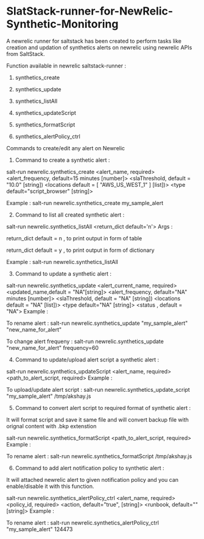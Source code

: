 # SlatStack-runner-for-NewRelic-Synthetic-Monitoring

A newrelic runner for saltstack has been created to perform tasks like creation and updation of synthetics alerts on newrelic using newrelic APIs from SaltStack. 



Function available in newrelic saltstack-runner :



1) synthetics_create

2) synthetics_update

3) synthetics_listAll

4) synthetics_updateScript

5) synthetics_formatScript

6) synthetics_alertPolicy_ctrl



Commands to create/edit any alert on Newrelic  


1) Command to create a synthetic alert : 

 salt-run newrelic.synthetics_create <alert_name, required> <alert_frequency, default=15 minutes [number]>  <slaThreshold, default = "10.0" [string]) <locations default = [ "AWS_US_WEST_1" ] [list])> <type  default="script_browser" [string]> 


 Example : salt-run newrelic.synthetics_create my_sample_alert





2) Command to list  all created synthetic alert : 

 salt-run newrelic.synthetics_listAll <return_dict default='n'>
Args : 

return_dict default = n , to print output in form of table

return_dict default = y , to print output in form of dictionary 

Example : salt-run newrelic.synthetics_listAll





3) Command to update a synthetic alert :  

 salt-run newrelic.synthetics_update <alert_current_name, required>  <updated_name,default = "NA"[string]> <alert_frequency, default="NA" minutes [number]>  <slaThreshold, default = "NA" [string]) <locations default = "NA" [list])> <type  default="NA" [string]> <status , default = "NA">
 Example :

To rename alert :      salt-run newrelic.synthetics_update "my_sample_alert"  "new_name_for_alert"

To change alert frequeny :    salt-run newrelic.synthetics_update "new_name_for_alert" frequency=60



4) Command to update/upload alert script a synthetic alert : 

salt-run newrelic.synthetics_updateScript <alert_name, required>  <path_to_alert_script, required>
Example :

To upload/update alert script :     salt-run newrelic.synthetics_update_script "my_sample_alert" /tmp/akshay.js 





5) Command to convert alert script to required format of synthetic alert : 

It will format script and save it same file and will convert backup file with orignal content with .bkp extenstion 

salt-run newrelic.synthetics_formatScript <path_to_alert_script, required>
Example :

To rename alert :   salt-run newrelic.synthetics_formatScript /tmp/akshay.js





6) Command to add alert notification policy to synthetic alert : 

It will attached newrelic alert to given notification policy and you can enable/disable it with this function.

salt-run newrelic.synthetics_alertPolicy_ctrl <alert_name, required>  <policy_id, required> <action, default="true", [string]>  <runbook, default="" [string]>
Example :

To rename alert :    salt-run newrelic.synthetics_alertPolicy_ctrl "my_sample_alert"  124473




